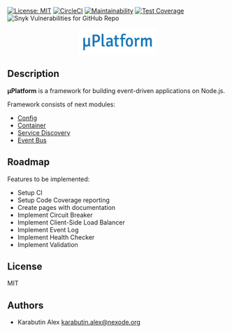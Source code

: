 [![License: MIT](https://img.shields.io/badge/License-MIT-brightgreen.svg)](https://opensource.org/licenses/MIT)
[![CircleCI](https://circleci.com/gh/KarabutinAlex/uplatform/tree/master.svg?style=svg)](https://circleci.com/gh/KarabutinAlex/uplatform/tree/master)
[![Maintainability](https://api.codeclimate.com/v1/badges/28ee7881b922acb83127/maintainability)](https://codeclimate.com/github/KarabutinAlex/uplatform/maintainability)
[![Test Coverage](https://api.codeclimate.com/v1/badges/28ee7881b922acb83127/test_coverage)](https://codeclimate.com/github/KarabutinAlex/uplatform/test_coverage)
![Snyk Vulnerabilities for GitHub Repo](https://img.shields.io/snyk/vulnerabilities/github/KarabutinAlex/uplatform.svg)

<p align="center">
  <img src="https://github.com/KarabutinAlex/uplatform/raw/master/assets/logo.png" alt="μPlatform" width="180" height="60" />
</p>

## Description

**μPlatform** is a framework for building event-driven applications on Node.js.

Framework consists of next modules:

* [Config](./packages/config)
* [Container](./packages/container)
* [Service Discovery](./packages/service-discovery)
* [Event Bus](./packages/event-bus)

## Roadmap

Features to be implemented:

* Setup CI
* Setup Code Coverage reporting
* Create pages with documentation
* Implement Circuit Breaker
* Implement Client-Side Load Balancer
* Implement Event Log
* Implement Health Checker
* Implement Validation

## License

MIT

## Authors

* Karabutin Alex <karabutin.alex@nexode.org>
